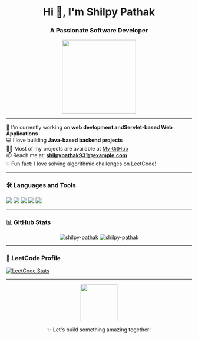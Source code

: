 <h1 align="center">Hi 👋, I'm Shilpy Pathak</h1>
<h3 align="center">A Passionate Software Developer </h3>

<p align="center">
  <img src="https://media.giphy.com/media/QTfX9Ejfra3ZmNxh6B/giphy.gif" width="200"/>
</p>

---

🌱 I’m currently working on  **web devlopment andServlet-based Web Applications**  
💻 I love building **Java-based backend projects**  
👨‍💻 Most of my projects are available at [My GitHub](https://github.com/your-username)   
📫 Reach me at: **shilpypathak931@example.com**  
💡 Fun fact: I love solving algorithmic challenges on LeetCode!  

---

### 🛠️ Languages and Tools

<p align="left">
  <img src="https://img.shields.io/badge/Java-ED8B00?style=for-the-badge&logo=java&logoColor=white"/>
  <img src="https://img.shields.io/badge/HTML5-E34F26?style=for-the-badge&logo=html5&logoColor=white"/>
  <img src="https://img.shields.io/badge/CSS3-1572B6?style=for-the-badge&logo=css3&logoColor=white"/>
  <img src="https://img.shields.io/badge/JavaScript-F7DF1E?style=for-the-badge&logo=javascript&logoColor=black"/>
  <img src="https://img.shields.io/badge/Eclipse-2C2255?style=for-the-badge&logo=eclipseide&logoColor=white"/>
</p>

---

### 📊 GitHub Stats

<p align="center">
  <img src="https://github-readme-stats.vercel.app/api?username=your-username&show_icons=true&theme=tokyonight" alt="shilpy-pathak" />
  <img src="https://github-readme-streak-stats.herokuapp.com/?user=your-username&theme=tokyonight" alt="shilpy-pathak" />
</p>

---

### 🔗 LeetCode Profile

[![LeetCode Stats](https://leetcard.jacoblin.cool/your-leetcode-username?theme=dark&font=Baloo&extension=activity)](https://leetcode.com/your-leetcode-username)

---

<p align="center">
  <img src="https://media.giphy.com/media/LMcB8XospGZO8UQq87/giphy.gif" width="100"/>
</p>

<p align="center">✨ Let's build something amazing together!</p>
